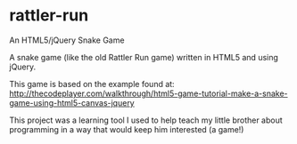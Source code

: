 rattler-run
===========

An HTML5/jQuery Snake Game

A snake game (like the old Rattler Run game) written in HTML5 and using jQuery.

This game is based on the example found at:
http://thecodeplayer.com/walkthrough/html5-game-tutorial-make-a-snake-game-using-html5-canvas-jquery

This project was a learning tool I used to help teach my little brother about
programming in a way that would keep him interested (a game!)
